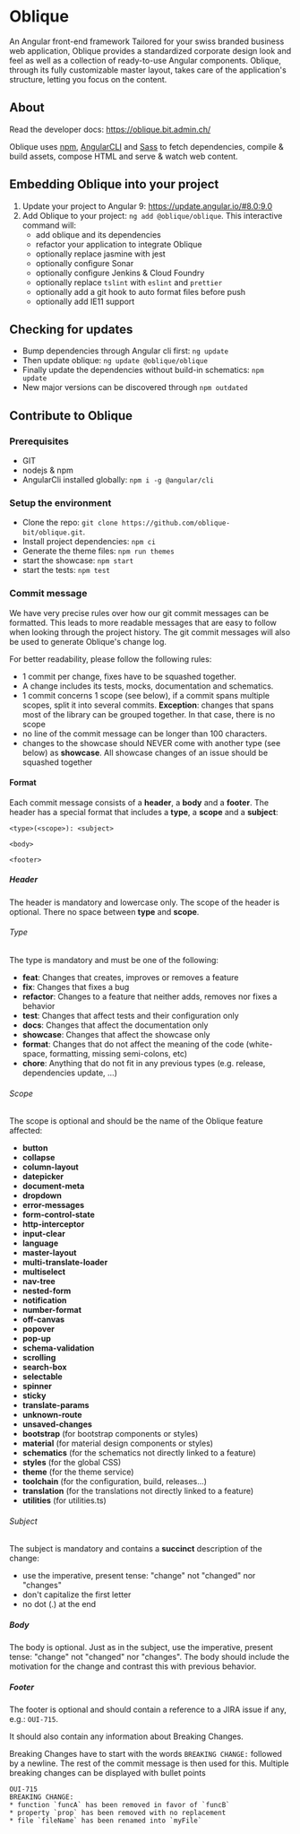 # Oblique
An Angular front-end framework Tailored for your swiss branded business web application, Oblique provides a standardized corporate design look and feel as well as a collection of ready-to-use Angular components. Oblique, through its fully customizable master layout, takes care of the application's structure, letting you focus on the content.

## About
Read the developer docs: <https://oblique.bit.admin.ch/>

Oblique uses [npm](https://www.npmjs.com/), [AngularCLI](https://cli.angular.io/) and [Sass](http://sass-lang.com/) to fetch dependencies, compile & build assets, compose HTML and serve & watch web content.

## Embedding Oblique into your project
1. Update your project to Angular 9: <https://update.angular.io/#8.0:9.0>
1. Add Oblique to your project: `ng add @oblique/oblique`. This interactive command will:
    * add oblique and its dependencies
    * refactor your application to integrate Oblique
    * optionally replace jasmine with jest
    * optionally configure Sonar
    * optionally configure Jenkins & Cloud Foundry
    * optionally replace `tslint` with `eslint` and `prettier`
    * optionally add a git hook to auto format files before push
    * optionally add IE11 support

## Checking for updates
- Bump dependencies through Angular cli first: `ng update`
- Then update oblique: `ng update @oblique/oblique`
- Finally update the dependencies without build-in schematics: `npm update`
- New major versions can be discovered through `npm outdated`

## Contribute to Oblique

### Prerequisites
- GIT
- nodejs & npm
- AngularCli installed globally: `npm i -g @angular/cli`

### Setup the environment
- Clone the repo: `git clone https://github.com/oblique-bit/oblique.git`.
- Install project dependencies: `npm ci`
- Generate the theme files: `npm run themes`
- start the showcase: `npm start`
- start the tests: `npm test`


### Commit message
We have very precise rules over how our git commit messages can be formatted. This leads to more readable messages that are easy to follow when looking
through the project history. The git commit messages will also be used to generate Oblique's change log.

For better readability, please follow the following rules:
 * 1 commit per change, fixes have to be squashed together.
 * A change includes its tests, mocks, documentation and schematics.
 * 1 commit concerns 1 scope (see below), if a commit spans multiple scopes, split it into several commits. **Exception**: changes that spans most of the library can be grouped together. In that case, there is no scope
 * no line of the commit message can be longer than 100 characters.
 * changes to the showcase should NEVER come with another type (see below) as __showcase__. All showcase changes of an issue should be squashed together

#### Format
Each commit message consists of a **header**, a **body** and a **footer**. The header has a special format that includes a **type**, a **scope** and a
**subject**:

	<type>(<scope>): <subject>

	<body>

	<footer>

##### Header
The header is mandatory and lowercase only. The scope of the header is optional. There no space between **type** and **scope**.

###### Type
The type is mandatory and must be one of the following:
* **feat**: Changes that creates, improves or removes a feature
* **fix**: Changes that fixes a bug
* **refactor**: Changes to a feature that neither adds, removes nor fixes a behavior
* **test**: Changes that affect tests and their configuration only
* **docs**: Changes that affect the documentation only
* **showcase**: Changes that affect the showcase only
* **format**: Changes that do not affect the meaning of the code (white-space, formatting, missing semi-colons, etc)
* **chore**: Anything that do not fit in any previous types (e.g. release, dependencies update, ...)


###### Scope
The scope is optional and should be the name of the Oblique feature affected:
* **button**
* **collapse**
* **column-layout**
* **datepicker**
* **document-meta**
* **dropdown**
* **error-messages**
* **form-control-state**
* **http-interceptor**
* **input-clear**
* **language**
* **master-layout**
* **multi-translate-loader**
* **multiselect**
* **nav-tree**
* **nested-form**
* **notification**
* **number-format**
* **off-canvas**
* **popover**
* **pop-up**
* **schema-validation**
* **scrolling**
* **search-box**
* **selectable**
* **spinner**
* **sticky**
* **translate-params**
* **unknown-route**
* **unsaved-changes**
* **bootstrap** (for bootstrap components or styles)
* **material** (for material design components or styles)
* **schematics** (for the schematics not directly linked to a feature)
* **styles** (for the global CSS)
* **theme** (for the theme service)
* **toolchain** (for the configuration, build, releases...)
* **translation** (for the translations not directly linked to a feature)
* **utilities** (for utilities.ts)

###### Subject
The subject is mandatory and contains a **succinct** description of the change:

* use the imperative, present tense: "change" not "changed" nor "changes"
* don't capitalize the first letter
* no dot (.) at the end

##### Body
The body is optional.
Just as in the subject, use the imperative, present tense: "change" not "changed" nor "changes". The body should include the motivation for the change and contrast this with previous behavior.

##### Footer
The footer is optional and should contain a reference to a JIRA issue if any, e.g.: `OUI-715`.

It should also contain any information about Breaking Changes.

Breaking Changes have to start with the words `BREAKING CHANGE:` followed by a newline. The rest of the commit message is then used for this. Multiple breaking changes can be displayed with bullet points

    OUI-715
    BREAKING CHANGE:
    * function `funcA` has been removed in favor of `funcB`
    * property `prop` has been removed with no replacement
    * file `fileName` has been renamed into `myFile`

